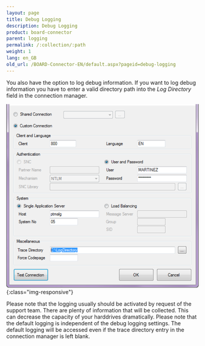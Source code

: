 ```yaml
---
layout: page
title: Debug Logging
description: Debug Logging
product: board-connector
parent: logging
permalink: /:collection/:path
weight: 1
lang: en_GB
old_url: /BOARD-Connector-EN/default.aspx?pageid=debug-logging
---
```


You also have the option to log debug information. If you want to log debug information you have to enter a valid directory path into the *Log Directory* field in the connection manager. 

![Connection-Manager-Logging-01](/img/content/Connection-Manager-Logging-01.png){:class="img-responsive"}

Please note that the logging usually should be activated by request of the support team. There are plenty of information that will be collected. This can decrease the capacity of your harddrives dramatically. Please note that the default logging is independent of the debug logging settings. The default logging will be accessed even if the trace directory entry in the connection manager is left blank.